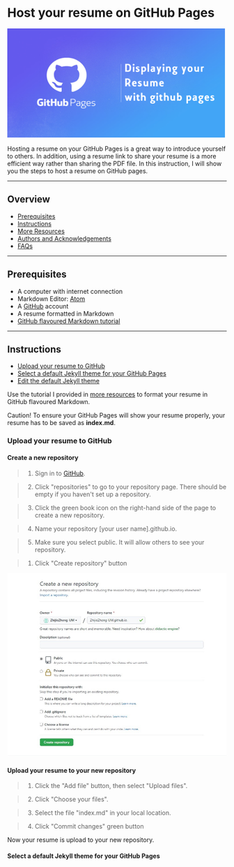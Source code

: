 # Host your resume on GitHub Pages
<img src="https://github.com/ZhijieZheng-UM/ZhijieZheng-UM.github.io/blob/main/image.png" alt="page"
	title="page" width="500" height="250" />


Hosting a resume on your GitHub Pages is a great way to introduce yourself to others. In addition, using a resume link to share your resume is a more efficient way rather than sharing the PDF file. In this instruction, I will show you the steps to host a resume on GitHub pages.

----
## Overview
- [Prerequisites](#prerequisites)
- [Instructions](#instructions)
- [More Resources](#more-resources)
- [Authors and Acknowledgements](#authors-and-acknowledgments)
- [FAQs](#faqs)
-----
## Prerequisites
* A computer with internet connection
* Markdown Editor: [Atom](https://atom.io/)
* A [GitHub](https://github.com/) account
* A resume formatted in Markdown
* [GitHub flavoured Markdown tutorial](https://guides.github.com/features/mastering-markdown/)
----
## Instructions

- [Upload your resume to GitHub](#upload-your-resume-to-gitHub)
- [Select a default Jekyll theme for your GitHub Pages](#select-a-default-jekyll-theme-for-your-gitHub-pages)
- [Edit the default Jekyll theme](#edit-the-default-jekyll-theme)

Use the tutorial I provided in [more resources](#more-resources) to format your resume in GitHub flavoured Markdown.

Caution! To ensure your GitHub Pages will show your resume properly, your resume has to be saved as **index.md**.
### Upload your resume to GitHub

#### Create a new repository
>1. Sign in to [GitHub](https://github.com/).

>2. Click "repositories" to go to your repository page. There should be empty if you haven't set up a repository.

>3. Click the green book icon on the right-hand side of the page to create a new repository.

>4. Name your repository [your user name].github.io.

>5. Make sure you select public. It will allow others to see your repository.

>1. Click "Create repository" button

![create](https://github.com/ZhijieZheng-UM/ZhijieZheng-UM.github.io/blob/main/create.jpeg)

#### Upload your resume to your new repository
>1. Click the "Add file" button, then select "Upload files".

>2. Click "Choose your files".

>3. Select the file "index.md" in your local location.

>4. Click "Commit changes" green button 

Now your resume is upload to your new repository.

#### Select a default Jekyll theme for your GitHub Pages

